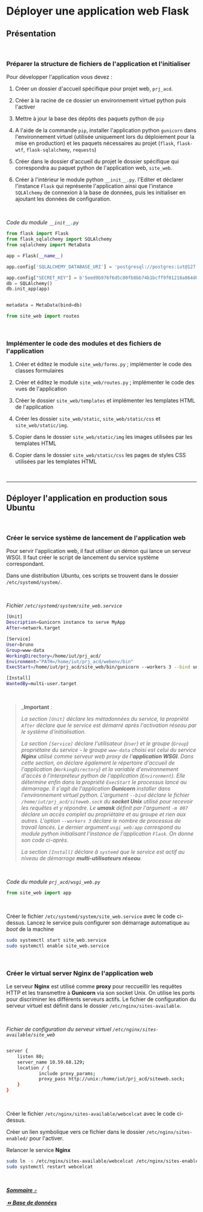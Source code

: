 # Déployer une application web Flask 

## Présentation

&nbsp;

### **Préparer la structure de fichiers de l'application et l'initialiser**

Pour développer l'application vous devez :

1. Créer un dossier d'accueil spécifique pour projet web, `prj_acd`.

1. Créer à la racine de ce dossier un environnement virtuel python puis l'activer

1. Mettre à jour la base des dépôts des paquets python de `pip`

1. A l'aide de la commande `pip`, installer l'application python `gunicorn` dans l'environnement virtuel (utilisée uniquement lors du déploiement pour la mise en production) et les paquets nécessaires au projet (`flask`, `flask-wtf`, `flask-sqlalchemy`, `requests`)

1. Créer dans le dossier d'accueil du projet le dossier spécifique qui correspondra au paquet python de l'application web, `site_web`. 

1. Créer à l'intérieur le module python `__init__.py`. l'Editer et déclarer l'instance `Flask` qui représente l'application ainsi que l'instance `SQLAlchemy` de connexion à la base de données, puis les initialiser en ajoutant les données de configuration.

&nbsp;

*Code du module `__init__.py`*

```python
from flask import Flask
from flask_sqlalchemy import SQLAlchemy
from sqlalchemy import MetaData

app = Flask(__name__)

app.config['SQLALCHEMY_DATABASE_URI'] = 'postgresql://postgres:iut@127.0.0.1:5432/collectivities'

app.config["SECRET_KEY"] = b'5eed9b976f6d5c80fb8bb74b1bcff9f01218a864d0f2dd76143356d3cc36eda8'
db = SQLAlchemy()
db.init_app(app)


metadata = MetaData(bind=db)

from site_web import routes
```

&nbsp;

### **Implémenter le code des modules et des fichiers de l'application**

1. Créer et éditez le module `site_web/forms.py` ; implémenter le code des classes formulaires

1. Créer et éditez le module `site_web/routes.py` ; implémenter le code des vues de l'application

1. Créer le dossier `site_web/templates` et implémenter les templates HTML de l'application

1. Créer les dossier `site_web/static`, `site_web/static/css` et ``site_web/static/img``.

1. Copier dans le dossier `site_web/static/img` les images utilisées par les templates HTML

1. Copier dans le dossier `site_web/static/css` les pages de styles CSS utilisées par les templates HTML

&nbsp;

---
## Déployer l'application en production sous Ubuntu

&nbsp;

### **Créer le service système de lancement de l'application web**

Pour servir l'application web, il faut utiliser un démon qui lance un serveur WSGI. Il faut créer le script de lancement du service système correspondant.

Dans une distribution Ubuntu, ces scripts se trouvent dans le dossier `/etc/systemd/system/`.

&nbsp;

*Fichier `/etc/systemd/system/site_web.service`*

```bash
[Unit]
Description=Gunicorn instance to serve MyApp
After=network.target

[Service]
User=bruno
Group=www-data
WorkingDirectory=/home/iut/prj_acd/
Environment="PATH=/home/iut/prj_acd/webenv/bin"
ExecStart=/home/iut/prj_acd/site_web/bin/gunicorn --workers 3 --bind unix:/home/iut/prj_acd/siteweb.sock -m 007 wsgi_web:app

[Install]
WantedBy=multi-user.target
```

&nbsp;

> _**Important** :<p>_La section `[Unit]` déclare les métadonnées du service, la propriété `After` déclare que le service est démarré après l'activation réseau par le système d'initialisation.</p><p>La section `[Service]` déclare l'utilisateur (`User`) et le groupe (`Group`) propriétaire du service - le groupe `www-data` choisi est celui du service **Nginx** utilisé comme serveur web proxy de l'**application WSGI**. Dans cette section, on déclare également le répertoire d'accueil de l'application (`WorkingDirectory`) et la variable d'environnement d'accès à l'interpréteur python de l'application (`Environment`). Elle détermine enfin dans la propriété `ExecStart` le processus lancé au démarrage. Il s'agit de l'application **Gunicorn** installer dans l'environnement virtuel python. L'argument `--bind` déclare le fichier `/home/iut/prj_acd/siteweb.sock` du **socket Unix** utilisé pour recevoir les requêtes et y répondre. Le **umask** définit par l'argument `-m 007` déclare un accès complet au propriétaire et au groupe et rien aux autres. L'option `--workers 3` déclare le nombre de processus de travail lancés. Le dernier argument `wsgi_web:app` correspond au module python initialisant l'instance de l'application `Flask`. On donne son code ci-après.</p><p>La section ``[Install]`` déclare à ``systemd`` que le service est actif au niveau de démarrage **multi-utilisateurs réseau**.</p>_

&nbsp;

*Code du module `prj_acd/wsgi_web.py`*

```python
from site_web import app
```

&nbsp;

Créer le fichier `/etc/systemd/system/site_web.service` avec le code ci-dessus. Lancez le service puis configurer son démarrage automatique au *boot* de la machine

```bash
sudo systemctl start site_web.service
sudo systemctl enable site_web.service
```

&nbsp;

### **Créer le virtual server Nginx de l'application web** 

Le serveur **Nginx** est utilisé comme **proxy** pour reccueillir les requêtes HTTP et les transmettre à **Gunicorn** via son socket Unix. On utilise les ports pour discriminer les différents serveurs actifs. Le fichier de configuration du serveur virtuel est définit dans le dossier `/etc/nginx/sites-available`.

&nbsp;

*Fichier de configuration du serveur virtuel `/etc/nginx/sites-available/site_web`*

```bash

server {
    listen 80;
    server_name 10.59.68.129;
    location / {
            include proxy_params;
            proxy_pass http://unix:/home/iut/prj_acd/siteweb.sock;
    }
}
```

&nbsp;

Créer le fichier `/etc/nginx/sites-available/webcelcat` avec le code ci-dessus. 

Créer un lien symbolique vers ce fichier dans le dossier `/etc/nginx/sites-enabled/` pour l'activer.  

Relancer le service **Nginx**

```bash
sudo ln -s /etc/nginx/sites-available/webcelcat /etc/nginx/sites-enabled/
sudo systemctl restart webcelcat
```

&nbsp;

[**_Sommaire_** :arrow_heading_up:  ](../README.md)

_[:rewind: **Base de données**](part9_bdd.md)_
